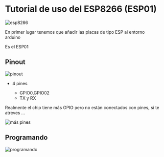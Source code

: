 # Tutorial de uso del ESP8266 (ESP01)

![esp8266](http://rubensm.com/wp-content/uploads/2015/01/esp8266-300x225.jpg)

En primer lugar tenemos que añadir las placas de tipo ESP al entorno arduino

Es el ESP01




## Pinout

![pinout](http://rogerbit.com/wprb/wp-content/uploads/2016/04/esp8266-pinout.jpg)

* 4 pines

  * GPIO0,GPIO02
  * TX y RX


Realmente el chip tiene más GPIO pero no están conectados con pines, si te atreves ...

![más pines](http://www.unrobotica.com/ESP8266/tmp4fd3.jpg)

## Programando

![programando](https://i.stack.imgur.com/rtKQE.png)

